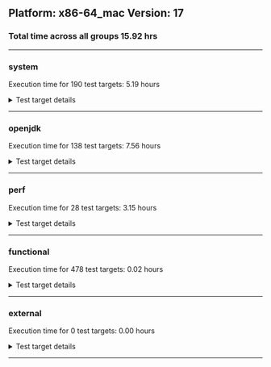 ## Platform: x86-64_mac Version: 17 
### Total time across all groups 15.92 hrs 
---

###  system
 Execution time for  190  test targets:  5.19  hours
<details><summary>Test target details</summary>

| Test Target Name | Time |
| --- | --- |
| TestJlmRemoteThreadAuth_0 | 773354.00  ms|
| TestJlmRemoteThreadNoAuth_0 | 770470.00  ms|
| TestJlmRemoteThreadAuth_1 | 746821.00  ms|
| TestJlmRemoteThreadNoAuth_1 | 730144.00  ms|
| MiniMix_aot_5m_0 | 684164.00  ms|
| TestJlmRemoteMemoryAuth_1 | 638643.00  ms|
| TestJlmRemoteMemoryAuth_0 | 637889.00  ms|
| TestJlmRemoteClassAuth_1 | 631697.00  ms|
| TestJlmRemoteClassAuth_0 | 631516.00  ms|
| TestJlmRemoteMemoryNoAuth_1 | 628724.00  ms|
| TestJlmRemoteMemoryNoAuth_0 | 628051.00  ms|
| TestJlmRemoteClassNoAuth_1 | 624478.00  ms|
| TestJlmRemoteClassNoAuth_0 | 624370.00  ms|
| ConcurrentLoadTest_5m_0 | 347112.00  ms|
| ConcurrentLoadTest_5m_1 | 346708.00  ms|
| MiniMix_5m_0 | 344371.00  ms|
| MiniMix_5m_1 | 340930.00  ms|
| DBBLoadTest_5m_0 | 311485.00  ms|
| NioLoadTest_5m_1 | 310951.00  ms|
| NioLoadTest_5m_0 | 310661.00  ms|
| DBBLoadTest_5m_1 | 310611.00  ms|
| MauveMultiThrdLoad_5m_0 | 303521.00  ms|
| MauveMultiThrdLoad_5m_1 | 303481.00  ms|
| MauveSingleThrdLoad_HS_5m_0 | 303423.00  ms|
| MauveSingleInvocLoad_HS_5m_0 | 303327.00  ms|
| MauveSingleThrdLoad_HS_5m_1 | 303320.00  ms|
| MauveSingleInvocLoad_HS_5m_1 | 303155.00  ms|
| LambdaLoadTest_HS_5m_0 | 302939.00  ms|
| MathLoadTest_autosimd_5m_0 | 302897.00  ms|
| LambdaLoadTest_HS_5m_1 | 302829.00  ms|
| MathLoadTest_bigdecimal_5m_1 | 302803.00  ms|
| MathLoadTest_all_5m_0 | 302801.00  ms|
| MathLoadTest_all_5m_1 | 302738.00  ms|
| ClassLoadingTest_5m_0 | 302734.00  ms|
| MathLoadTest_autosimd_5m_1 | 302694.00  ms|
| ClassLoadingTest_5m_1 | 302690.00  ms|
| MathLoadTest_bigdecimal_5m_0 | 302674.00  ms|
| UtilLoadTest_5m_0 | 302546.00  ms|
| LangLoadTest_5m_0 | 302535.00  ms|
| UtilLoadTest_5m_1 | 302507.00  ms|
| LangLoadTest_5m_1 | 302497.00  ms|
| HCRLateAttachWorkload_previewEnabled_1 | 254163.00  ms|
| HCRLateAttachWorkload_previewEnabled_0 | 254127.00  ms|
| TestJlmRemoteNotifierProxyAuth_0 | 133569.00  ms|
| TestJlmRemoteNotifierProxyAuth_1 | 133099.00  ms|
| CLLoad_0 | 54122.00  ms|
| CLLoad_1 | 54113.00  ms|
| LockingLoadTest_1 | 32524.00  ms|
| LockingLoadTest_0 | 32513.00  ms|
| TestJlmLocal_1 | 27510.00  ms|
| TestJlmLocal_0 | 27451.00  ms|
| ParallelStreamsLoadTest_HS_1 | 16218.00  ms|
| ParallelStreamsLoadTest_HS_0 | 15805.00  ms|
| Jlink_ReqMod_0 | 7953.00  ms|
| Jlink_ReqMod_1 | 7847.00  ms|
| Jlink_AddMLimitM_0 | 7060.00  ms|
| Jlink_AddMLimitM_1 | 6961.00  ms|
| Jlink_GenOpt_0 | 6697.00  ms|
| Jlink_GenOpt_1 | 6636.00  ms|
| PatModImg_PlatMod_1 | 5797.00  ms|
| PatModImg_Adv_0 | 5486.00  ms|
| PatModImg_Adv_1 | 5444.00  ms|
| UpgModPath_JarImg_0 | 5316.00  ms|
| UpgModPath_Jar_0 | 5278.00  ms|
| PatModImg_AppMod_0 | 5276.00  ms|
| PatModImg_PlatMod_0 | 5268.00  ms|
| UpgModPath_JarImg_1 | 5247.00  ms|
| PatModImg_Unex_0 | 5216.00  ms|
| PatModImg_Unex_1 | 5211.00  ms|
| UpgModPath_Jar_1 | 5204.00  ms|
| PatModImg_AppMod_1 | 5193.00  ms|
| UpgModPath_ExpImg_1 | 4865.00  ms|
| UpgModPath_ExpImg_0 | 4839.00  ms|
| UpgModPath_Exp_1 | 4814.00  ms|
| UpgModPath_Exp_0 | 4786.00  ms|
| CpMpJlink_1 | 4583.00  ms|
| CLTestImg_1 | 4528.00  ms|
| CLTestImg_0 | 4491.00  ms|
| CpMpJlink_0 | 4455.00  ms|
| jcstress_SampleTestBench_0 | 3382.00  ms|
| PatMod_Adv_1 | 2718.00  ms|
| PatMod_Adv_0 | 2692.00  ms|
| AutoMod2_0 | 2607.00  ms|
| AutoMod_Impl1_1 | 2604.00  ms|
| AutoMod1_1 | 2601.00  ms|
| AutoMod1_0 | 2598.00  ms|
| AutoMod_Impl3_0 | 2594.00  ms|
| AutoMod_Impl2_1 | 2591.00  ms|
| AutoMod_Impl3_1 | 2584.00  ms|
| AutoMod_Impl1_0 | 2584.00  ms|
| InternalAPIs_1 | 2583.00  ms|
| AutoMod2_1 | 2582.00  ms|
| AutoMod_Impl2_0 | 2575.00  ms|
| InternalAPIs_0 | 2571.00  ms|
| PatMod_Unex_1 | 2473.00  ms|
| CpMpModJar_0 | 2464.00  ms|
| PatMod_AppMod_1 | 2463.00  ms|
| PatMod_PlatMod_0 | 2463.00  ms|
| PatMod_Unex_0 | 2459.00  ms|
| PatMod_AppMod_0 | 2456.00  ms|
| CpMpModJar_1 | 2454.00  ms|
| PatMod_PlatMod_1 | 2444.00  ms|
| SLTest_1 | 2093.00  ms|
| SLTest_0 | 2091.00  ms|
| CpMp3_0 | 1600.00  ms|
| CpMpModJar3_1 | 1598.00  ms|
| CpMpModJar2_0 | 1597.00  ms|
| CpMpModJar2_1 | 1590.00  ms|
| CpMpModJar3_0 | 1589.00  ms|
| CpMp3_1 | 1577.00  ms|
| CLTest_1 | 1542.00  ms|
| CpMp2_0 | 1525.00  ms|
| CLTest_0 | 1520.00  ms|
| CpMp_CpMp_1 | 1518.00  ms|
| CpMp_MP_1 | 1512.00  ms|
| CpMp2_1 | 1509.00  ms|
| CpMp_CpMp_0 | 1507.00  ms|
| CpMp_MP_0 | 1499.00  ms|
| MachineInfo_0 | 415.00  ms|
| CLStressCRI_2 | 38.00  ms|
| CLStressCRI_0 | 32.00  ms|
| CLStressCRI_1 | 32.00  ms|
| CLStressLayers_1 | 31.00  ms|
| TestJlmRemoteClassAuth_2 | 31.00  ms|
| CLStressLayers_2 | 31.00  ms|
| ExplMod_0 | 31.00  ms|
| ExplMod_2 | 30.00  ms|
| CLStressLayers_0 | 30.00  ms|
| ExplMod_1 | 30.00  ms|
| JdiTest_2 | 28.00  ms|
| JdiTest_1 | 28.00  ms|
| OAuthTest_0 | 28.00  ms|
| JdiTest_0 | 28.00  ms|
| MathLoadTest_bigdecimal_5m_2 | 25.00  ms|
| CpMpModJar_2 | 25.00  ms|
| AutoMod_Impl2_2 | 25.00  ms|
| LambdaLoadTest_HS_5m_2 | 25.00  ms|
| PatMod_PlatMod_2 | 25.00  ms|
| CpMp2_2 | 25.00  ms|
| UpgModPath_Exp_2 | 24.00  ms|
| PatMod_AppMod_2 | 24.00  ms|
| ParallelStreamsLoadTest_HS_2 | 24.00  ms|
| TestJlmRemoteMemoryNoAuth_2 | 24.00  ms|
| AutoMod_Impl1_2 | 24.00  ms|
| CLTest_2 | 24.00  ms|
| CpMpJlink_2 | 24.00  ms|
| AutoMod_Impl3_2 | 24.00  ms|
| ClassLoadingTest_5m_2 | 24.00  ms|
| Jlink_ReqMod_2 | 24.00  ms|
| AutoMod2_2 | 24.00  ms|
| PatModImg_PlatMod_2 | 24.00  ms|
| MauveMultiThrdLoad_5m_2 | 24.00  ms|
| MauveSingleInvocLoad_HS_5m_2 | 24.00  ms|
| CpMp3_2 | 24.00  ms|
| UpgModPath_Jar_2 | 24.00  ms|
| TestJlmRemoteThreadNoAuth_2 | 24.00  ms|
| Jlink_GenOpt_2 | 24.00  ms|
| AutoMod1_2 | 24.00  ms|
| PatMod_Adv_2 | 24.00  ms|
| UpgModPath_ExpImg_2 | 24.00  ms|
| CLLoad_2 | 24.00  ms|
| TestJlmRemoteClassNoAuth_2 | 24.00  ms|
| CpMp_MP_2 | 24.00  ms|
| CpMpModJar2_2 | 24.00  ms|
| CLTestImg_2 | 24.00  ms|
| PatModImg_AppMod_2 | 24.00  ms|
| UpgModPath_JarImg_2 | 24.00  ms|
| SLTest_2 | 24.00  ms|
| TestJlmRemoteMemoryAuth_2 | 23.00  ms|
| PatMod_Unex_2 | 23.00  ms|
| NioLoadTest_5m_2 | 23.00  ms|
| TestJlmLocal_2 | 23.00  ms|
| PatModImg_Adv_2 | 23.00  ms|
| TestJlmRemoteThreadAuth_2 | 23.00  ms|
| CpMp_CpMp_2 | 23.00  ms|
| MathLoadTest_autosimd_5m_2 | 23.00  ms|
| UtilLoadTest_5m_2 | 23.00  ms|
| InternalAPIs_2 | 23.00  ms|
| MauveSingleThrdLoad_HS_5m_2 | 23.00  ms|
| PatModImg_Unex_2 | 23.00  ms|
| TestJlmRemoteNotifierProxyAuth_2 | 23.00  ms|
| MathLoadTest_all_5m_2 | 23.00  ms|
| Jlink_AddMLimitM_2 | 23.00  ms|
| CpMpModJar3_2 | 22.00  ms|
| DBBLoadTest_5m_2 | 22.00  ms|
| ConcurrentLoadTest_5m_2 | 22.00  ms|
| MiniMix_5m_2 | 22.00  ms|
| LangLoadTest_5m_2 | 22.00  ms|
| LockingLoadTest_2 | 22.00  ms|
| HCRLateAttachWorkload_previewEnabled_2 | 22.00  ms|
</details>

---

###  openjdk
 Execution time for  138  test targets:  7.56  hours
<details><summary>Test target details</summary>

| Test Target Name | Time |
| --- | --- |
| jvm_compiler_0 | 2964954.00  ms|
| jvm_compiler_1 | 2906440.00  ms|
| jdk_net_0 | 1937839.00  ms|
| jdk_net_1 | 1887738.00  ms|
| jdk_tools_1 | 1817750.00  ms|
| jdk_tools_0 | 1764122.00  ms|
| jdk_security3_0 | 1206903.00  ms|
| jdk_security3_1 | 1190452.00  ms|
| jdk_util_0 | 562954.00  ms|
| jdk_util_1 | 562289.00  ms|
| jdk_nio_1 | 550201.00  ms|
| jdk_nio_0 | 546228.00  ms|
| jdk_lang_0 | 521871.00  ms|
| jdk_lang_1 | 514362.00  ms|
| jdk_jfr_1 | 453653.00  ms|
| jdk_jfr_0 | 424133.00  ms|
| jdk_vector_0 | 359753.00  ms|
| jdk_vector_1 | 355735.00  ms|
| jdk_jdi_0 | 339778.00  ms|
| jdk_jdi_1 | 326509.00  ms|
| jdk_jmx_0 | 317289.00  ms|
| hotspot_custom_0 | 316107.00  ms|
| hotspot_custom_1 | 314612.00  ms|
| jdk_jmx_1 | 314140.00  ms|
| jdk_beans_1 | 300668.00  ms|
| jdk_beans_0 | 297353.00  ms|
| jdk_security4_1 | 254095.00  ms|
| jdk_security4_0 | 253765.00  ms|
| jdk_foreign_1 | 225703.00  ms|
| jdk_foreign_0 | 224115.00  ms|
| jdk_other_1 | 214305.00  ms|
| jdk_security1_0 | 211707.00  ms|
| jdk_other_0 | 210746.00  ms|
| jdk_security1_1 | 209831.00  ms|
| jdk_time_1 | 199501.00  ms|
| jdk_time_0 | 183941.00  ms|
| jdk_rmi_1 | 169414.00  ms|
| jdk_rmi_0 | 162571.00  ms|
| jdk_management_0 | 109808.00  ms|
| jdk_management_1 | 105528.00  ms|
| jdk_io_0 | 95908.00  ms|
| jdk_text_1 | 93226.00  ms|
| jdk_security2_1 | 92834.00  ms|
| jdk_text_0 | 91371.00  ms|
| jdk_io_1 | 89907.00  ms|
| jdk_instrument_0 | 88949.00  ms|
| jdk_security2_0 | 88489.00  ms|
| jdk_instrument_1 | 88057.00  ms|
| jdk_math_0 | 59012.00  ms|
| jdk_math_1 | 57809.00  ms|
| jdk_custom_1 | 47923.00  ms|
| jdk_custom_0 | 47717.00  ms|
| jdk11_tier1_cipher_0 | 36865.00  ms|
| jdk11_tier1_cipher_1 | 36594.00  ms|
| jdk_svc_sanity_1 | 30122.00  ms|
| jdk_svc_sanity_0 | 30066.00  ms|
| jdk11_tier1_buffer_0 | 29098.00  ms|
| jdk11_tier1_buffer_1 | 28675.00  ms|
| runtime_nestmate_0 | 25958.00  ms|
| jdk_security_infra_1 | 25699.00  ms|
| runtime_nestmate_1 | 25658.00  ms|
| jdk_security_infra_0 | 23446.00  ms|
| jdk_build_0 | 20535.00  ms|
| jdk_build_1 | 20416.00  ms|
| jdk_native_sanity_1 | 16240.00  ms|
| jdk_native_sanity_0 | 15986.00  ms|
| jdk_foreign_native_0 | 14189.00  ms|
| jdk_foreign_native_1 | 13898.00  ms|
| jdk_lang_native_0 | 13656.00  ms|
| jvm_native_sanity_0 | 13604.00  ms|
| jvm_native_sanity_1 | 13398.00  ms|
| jdk11_tier1_iso8859_0 | 13396.00  ms|
| jdk_lang_native_1 | 13383.00  ms|
| jdk11_tier1_iso8859_1 | 13380.00  ms|
| langtools_custom_0 | 8517.00  ms|
| langtools_custom_1 | 7396.00  ms|
| jdk_imageio_1 | 32.00  ms|
| jdk_swing_1 | 32.00  ms|
| jdk_imageio_2 | 32.00  ms|
| jdk_imageio_0 | 32.00  ms|
| jdk_awt_2 | 31.00  ms|
| jdk_swing_2 | 30.00  ms|
| jdk_jfc_demo_2 | 29.00  ms|
| jdk_sound_2 | 29.00  ms|
| jdk_swing_0 | 29.00  ms|
| jdk_2d_1 | 29.00  ms|
| jdk_jfc_demo_0 | 29.00  ms|
| jdk_sound_0 | 29.00  ms|
| jdk_sound_1 | 29.00  ms|
| jdk_jfc_demo_1 | 28.00  ms|
| jdk_awt_1 | 28.00  ms|
| jdk_client_sanity_1 | 28.00  ms|
| jdk_client_sanity_2 | 28.00  ms|
| jdk_client_sanity_0 | 28.00  ms|
| jdk_2d_0 | 28.00  ms|
| jdk_2d_2 | 28.00  ms|
| jdk_awt_0 | 27.00  ms|
| jvm_native_sanity_2 | 26.00  ms|
| jdk11_tier1_cipher_2 | 25.00  ms|
| jvm_compiler_2 | 24.00  ms|
| jdk_management_2 | 23.00  ms|
| jdk_security3_2 | 23.00  ms|
| jdk_lang_native_win_0 | 23.00  ms|
| jdk_io_2 | 23.00  ms|
| hotspot_custom_2 | 23.00  ms|
| jdk_net_2 | 23.00  ms|
| jdk_time_2 | 23.00  ms|
| jdk_lang_native_win_1 | 22.00  ms|
| jdk_lang_native_2 | 22.00  ms|
| jdk_jfr_2 | 22.00  ms|
| jdk_build_2 | 22.00  ms|
| jdk_nio_2 | 22.00  ms|
| jdk_tools_2 | 22.00  ms|
| jdk_lang_native_win_2 | 22.00  ms|
| jdk_rmi_2 | 22.00  ms|
| jdk_math_2 | 22.00  ms|
| jdk_util_2 | 21.00  ms|
| jdk_security1_2 | 21.00  ms|
| jdk_security2_2 | 21.00  ms|
| jdk_instrument_2 | 21.00  ms|
| jdk_jdi_2 | 21.00  ms|
| jdk_beans_2 | 21.00  ms|
| jdk_security_infra_2 | 21.00  ms|
| jdk_custom_2 | 21.00  ms|
| jdk_security4_2 | 21.00  ms|
| jdk_text_2 | 21.00  ms|
| jdk_lang_2 | 21.00  ms|
| jdk_foreign_2 | 21.00  ms|
| jdk_svc_sanity_2 | 21.00  ms|
| jdk_vector_2 | 21.00  ms|
| jdk_jmx_2 | 21.00  ms|
| jdk11_tier1_iso8859_2 | 21.00  ms|
| runtime_nestmate_2 | 21.00  ms|
| jdk_native_sanity_2 | 21.00  ms|
| langtools_custom_2 | 21.00  ms|
| jdk_other_2 | 21.00  ms|
| jdk_foreign_native_2 | 20.00  ms|
| jdk11_tier1_buffer_2 | 20.00  ms|
</details>

---

###  perf
 Execution time for  28  test targets:  3.15  hours
<details><summary>Test target details</summary>

| Test Target Name | Time |
| --- | --- |
| renaissance-als_0 | 8388363.00  ms|
| renaissance-movie-lens_0 | 2001774.00  ms|
| renaissance-fj-kmeans_0 | 151451.00  ms|
| renaissance-future-genetic_0 | 132419.00  ms|
| renaissance-finagle-http_0 | 113248.00  ms|
| renaissance-mnemonics_0 | 83034.00  ms|
| renaissance-par-mnemonics_0 | 73535.00  ms|
| renaissance-log-regression_0 | 69810.00  ms|
| renaissance-chi-square_0 | 64479.00  ms|
| renaissance-philosophers_0 | 61654.00  ms|
| renaissance-dec-tree_0 | 58460.00  ms|
| renaissance-gauss-mix_0 | 54736.00  ms|
| renaissance-scala-kmeans_0 | 20940.00  ms|
| dacapo-jython_0 | 12808.00  ms|
| dacapo-h2_0 | 11562.00  ms|
| dacapo-avrora_0 | 6579.00  ms|
| dacapo-xalan_0 | 4914.00  ms|
| dacapo-pmd_0 | 3765.00  ms|
| dacapo-sunflow_0 | 3361.00  ms|
| dacapo-luindex_0 | 3136.00  ms|
| dacapo-fop_0 | 2501.00  ms|
| dacapo-tomcat_0 | 34.00  ms|
| renaissance-db-shootout_0 | 33.00  ms|
| renaissance-finagle-chirper_0 | 33.00  ms|
| dacapo-lusearch-fix_0 | 32.00  ms|
| renaissance-akka-uct_0 | 32.00  ms|
| renaissance-naive-bayes_0 | 32.00  ms|
| IdleMicrobenchmark_HS_0 | 25.00  ms|
</details>

---

###  functional
 Execution time for  478  test targets:  0.02  hours
<details><summary>Test target details</summary>

| Test Target Name | Time |
| --- | --- |
| MBCS_Tests_charsets_0 | 53949.00  ms|
| SecurityTests_0 | 2691.00  ms|
| MBCS_Tests_language_tag_0 | 780.00  ms|
| MBCS_Tests_property_utf8_0 | 753.00  ms|
| MBCS_Tests_datetime_0 | 732.00  ms|
| MBCS_Tests_datetime_formatter_0 | 663.00  ms|
| Jep334Tests_0 | 632.00  ms|
| Jep360Tests_0 | 619.00  ms|
| testXXArgumentTesting_0 | 582.00  ms|
| RegularClassAndInterfaceFinalFieldTests_0 | 556.00  ms|
| Jep371Tests_0 | 540.00  ms|
| Jep384Tests_0 | 539.00  ms|
| IllegalAccessProtectedMethodTest_0 | 531.00  ms|
| StringIndentTests_0 | 527.00  ms|
| jsr292BootstrapTest_0 | 503.00  ms|
| MBCS_Tests_new_jp_era_0 | 471.00  ms|
| cmdLineTester_getPid_0 | 352.00  ms|
| Jep397Tests_testSubClassOfSealedSuperFromDifferentPackageInSameUnamedModule_0 | 77.00  ms|
| Jep397Tests_testSubClassOfSealedSuperFromDifferentModule_0 | 75.00  ms|
| Jep397Tests_testSubClassOfSealedSuperFromDifferentPackageInSameNamedModule_0 | 73.00  ms|
| Jep397Tests_0 | 71.00  ms|
| MBCS_Tests_file_Zh_TW.aix_0 | 58.00  ms|
| SyntheticGCWorkload_TestCase_0 | 35.00  ms|
| MBCS_Tests_coin_ko_windows_0 | 33.00  ms|
| MBCS_Tests_codepage_ko_KR_linux_0 | 33.00  ms|
| cmdLineTester_libpathTestRtfChild_0 | 32.00  ms|
| CloseScope0Tests_0 | 32.00  ms|
| vmLifecyleTests_5 | 31.00  ms|
| vmLifecyleTests_3 | 31.00  ms|
| vmLifecyleTests_4 | 30.00  ms|
| vmLifecyleTests_2 | 30.00  ms|
| vmLifecyleTests_1 | 29.00  ms|
| vmLifecyleTests_0 | 28.00  ms|
| MBCS_Tests_record_ZH_CN_aix_0 | 28.00  ms|
| MBCS_Tests_file_ZH_TW.aix_0 | 28.00  ms|
| MBCS_Tests_urlclassloader_Zh_CN_aix_0 | 27.00  ms|
| MBCS_Tests_locale_matching_ja_JP_aix_0 | 25.00  ms|
| MBCS_Tests_jaxp14_windows_0 | 25.00  ms|
| MBCS_Tests_locale_matching_ja_windows_0 | 25.00  ms|
| MBCS_Tests_codepage_tw_windows_0 | 25.00  ms|
| MBCS_Tests_pref_Zh_TW_aix_0 | 25.00  ms|
| MBCS_Tests_scanner_ZH_CN_aix_0 | 25.00  ms|
| MBCS_Tests_pref_ko_KR_linux_0 | 25.00  ms|
| MBCS_Tests_unicode_aix_0 | 25.00  ms|
| MBCS_Tests_annotation_zh_CN_linux_0 | 25.00  ms|
| MBCS_Tests_codepage_zh_TW_linux_0 | 25.00  ms|
| MBCS_Tests_regex_cn_windows_0 | 25.00  ms|
| MBCS_Tests_switch_expressions_Zh_CN_aix_0 | 25.00  ms|
| MBCS_Tests_file_ZH_CN.aix_0 | 25.00  ms|
| MBCS_Tests_pref_windows_0 | 25.00  ms|
| MBCS_Tests_switch_expressions_JA_JP_aix_0 | 25.00  ms|
| MBCS_Tests_switch_expressions_zh_CN_aix_0 | 25.00  ms|
| MBCS_Tests_formatter_zh_CN_linux_0 | 25.00  ms|
| MBCS_Tests_pref_ja_JP_linux_0 | 25.00  ms|
| MBCS_Tests_regex_Zh_CN_aix_0 | 25.00  ms|
| MBCS_Tests_IDN_zh_TW_aix_0 | 25.00  ms|
| MBCS_Tests_StAX_ja_windows_0 | 25.00  ms|
| MBCS_Tests_scanner_ja_JP_linux_0 | 25.00  ms|
| MBCS_Tests_locale_matching_ko_windows_0 | 25.00  ms|
| MBCS_Tests_annotation_Ja_JP_aix_0 | 25.00  ms|
| MBCS_Tests_urlclassloader_zh_TW_aix_0 | 24.00  ms|
| MBCS_Tests_Compiler_zh_TW_linux_0 | 24.00  ms|
| MBCS_Tests_codepage_ko_windows_0 | 24.00  ms|
| MBCS_Tests_jdbc41_JA_JP_aix_0 | 24.00  ms|
| MBCS_Tests_env_Zh_CN_aix_0 | 24.00  ms|
| MBCS_Tests_annotation_ja_JP_aix_0 | 24.00  ms|
| MBCS_Tests_Compiler_ZH_TW_aix_0 | 24.00  ms|
| MBCS_Tests_StAX_zh_TW_linux_0 | 24.00  ms|
| MBCS_Tests_scanner_zh_CN_aix_0 | 24.00  ms|
| MBCS_Tests_i18n_zh_TW_linux_0 | 24.00  ms|
| MBCS_Tests_text_blocks_ZH_CN_aix_0 | 24.00  ms|
| MBCS_Tests_locale_matching_tw_windows_0 | 24.00  ms|
| MBCS_Tests_codepage_zh_CN_aix_0 | 24.00  ms|
| MBCS_Tests_jdbc41_zh_TW_linux_0 | 24.00  ms|
| MBCS_Tests_text_blocks_zh_TW_aix_0 | 24.00  ms|
| MBCS_Tests_regex_ko_KR_linux_0 | 24.00  ms|
| MBCS_Tests_urlclassloader_ZH_TW_aix_0 | 24.00  ms|
| MBCS_Tests_StAX_ja_JP_aix_0 | 24.00  ms|
| MBCS_Tests_scanner_cn_windows_0 | 24.00  ms|
| MBCS_Tests_regex_Zh_TW_aix_0 | 24.00  ms|
| MBCS_Tests_StAX_ko_windows_0 | 24.00  ms|
| MBCS_Tests_IDN_ko_windows_0 | 24.00  ms|
| MBCS_Tests_annotation_Zh_TW_aix_0 | 24.00  ms|
| MBCS_Tests_urlclassloader_KO_KR_aix_0 | 24.00  ms|
| MBCS_Tests_jdbc41_ko_KR_linux_0 | 24.00  ms|
| MBCS_Tests_text_blocks_zh_CN_aix_0 | 24.00  ms|
| MBCS_Tests_urlclassloader_Zh_TW_aix_0 | 24.00  ms|
| MBCS_Tests_IDN_tw_windows_0 | 24.00  ms|
| MBCS_Tests_formatter_zh_TW_aix_0 | 24.00  ms|
| MBCS_Tests_jaxp14_cn_windows_0 | 24.00  ms|
| MBCS_Tests_switch_expressions_ZH_CN_aix_0 | 24.00  ms|
| MBCS_Tests_nio_zh_TW_aix_0 | 24.00  ms|
| MBCS_Tests_regex_ko_windows_0 | 24.00  ms|
| MBCS_Tests_StAX_ko_KR_aix_0 | 24.00  ms|
| MBCS_Tests_coin_zh_CN_aix_0 | 24.00  ms|
| MBCS_Tests_jaxp14_JA_JP_aix_0 | 24.00  ms|
| MBCS_Tests_StAX_KO_KR_aix_0 | 24.00  ms|
| MBCS_Tests_nio_ja_JP_linux_0 | 24.00  ms|
| MBCS_Tests_codepage_windows_0 | 24.00  ms|
| MBCS_Tests_env_ja_JP_linux_0 | 24.00  ms|
| MBCS_Tests_jaxp14_Zh_CN_aix_0 | 24.00  ms|
| MBCS_Tests_codepage_Zh_TW_aix_0 | 24.00  ms|
| MBCS_Tests_scanner_windows_0 | 24.00  ms|
| MBCS_Tests_urlclassloader_ko_KR_aix_0 | 24.00  ms|
| MBCS_Tests_IDN_windows_0 | 24.00  ms|
| MBCS_Tests_urlclassloader_ko_windows_0 | 24.00  ms|
| MBCS_Tests_file_zh_CN_linux_0 | 24.00  ms|
| MBCS_Tests_jdbc41_ZH_CN_aix_0 | 24.00  ms|
| MBCS_Tests_pref_Ja_JP_aix_0 | 24.00  ms|
| MBCS_Tests_jaxp14_Ja_JP_aix_0 | 24.00  ms|
| MBCS_Tests_Compiler_ko_KR_linux_0 | 24.00  ms|
| MBCS_Tests_codepage_JA_JP_aix_0 | 24.00  ms|
| MBCS_Tests_regex_windows_0 | 24.00  ms|
| MBCS_Tests_jaxp14_ja_JP_aix_0 | 24.00  ms|
| MBCS_Tests_pref_ko_KR_aix_0 | 24.00  ms|
| MBCS_Tests_coin_ja_JP_linux_0 | 24.00  ms|
| MBCS_Tests_formatter_KO_KR_aix_0 | 24.00  ms|
| MBCS_Tests_scanner_ko_KR_aix_0 | 24.00  ms|
| MBCS_Tests_env_windows_0 | 24.00  ms|
| MBCS_Tests_annotation_ko_KR_linux_0 | 24.00  ms|
| MBCS_Tests_jdbc41_Ja_JP_aix_0 | 24.00  ms|
| MBCS_Tests_locale_matching_zh_CN_linux_0 | 24.00  ms|
| MBCS_Tests_annotation_JA_JP_aix_0 | 24.00  ms|
| MBCS_Tests_formatter_zh_TW_linux_0 | 24.00  ms|
| MBCS_Tests_locale_matching_Ja_JP_aix_0 | 24.00  ms|
| MBCS_Tests_formatter_ko_KR_linux_0 | 24.00  ms|
| MBCS_Tests_switch_expressions_ja_JP_aix_0 | 24.00  ms|
| MBCS_Tests_scanner_Zh_TW_aix_0 | 24.00  ms|
| MBCS_Tests_jaxp14_ko_KR_linux_0 | 24.00  ms|
| MBCS_Tests_i18n_ZH_CN_aix_0 | 24.00  ms|
| MBCS_Tests_env_ZH_CN_aix_0 | 24.00  ms|
| MBCS_Tests_nio_ko_windows_0 | 24.00  ms|
| MBCS_Tests_regex_ZH_TW_aix_0 | 24.00  ms|
| MBCS_Tests_switch_expressions_ko_KR_aix_0 | 24.00  ms|
| MBCS_Tests_i18n_Ja_JP_aix_0 | 24.00  ms|
| MBCS_Tests_pref_zh_TW_linux_0 | 24.00  ms|
| MBCS_Tests_nio_zh_CN_aix_0 | 24.00  ms|
| MBCS_Tests_codepage_ZH_CN_aix_0 | 24.00  ms|
| MBCS_Tests_env_Zh_TW_aix_0 | 24.00  ms|
| MBCS_Tests_codepoint_windows_0 | 24.00  ms|
| MBCS_Tests_annotation_ja_JP_linux_0 | 24.00  ms|
| MBCS_Tests_locale_matching_Zh_TW_aix_0 | 24.00  ms|
| MBCS_Tests_coin_Ja_JP_aix_0 | 24.00  ms|
| MBCS_Tests_codepage_zh_TW_aix_0 | 24.00  ms|
| MBCS_Tests_jdbc41_Zh_TW_aix_0 | 24.00  ms|
| MBCS_Tests_jaxp14_ja_JP_linux_0 | 24.00  ms|
| MBCS_Tests_file_ja_JP.aix_0 | 24.00  ms|
| MBCS_Tests_StAX_ZH_CN_aix_0 | 24.00  ms|
| MBCS_Tests_formatter_ko_KR_aix_0 | 24.00  ms|
| MBCS_Tests_annotation_Zh_CN_aix_0 | 24.00  ms|
| MBCS_Tests_pref_tw_windows_0 | 24.00  ms|
| MBCS_Tests_scanner_Zh_CN_aix_0 | 24.00  ms|
| MBCS_Tests_regex_ko_KR_aix_0 | 24.00  ms|
| MBCS_Tests_formatter_ja_JP_linux_0 | 24.00  ms|
| MBCS_Tests_urlclassloader_ja_JP_aix_0 | 24.00  ms|
| MBCS_Tests_formatter_tw_windows_0 | 24.00  ms|
| MBCS_Tests_locale_matching_zh_TW_linux_0 | 24.00  ms|
| MBCS_Tests_switch_expressions_zh_TW_aix_0 | 24.00  ms|
| MBCS_Tests_jdbc41_windows_0 | 24.00  ms|
| MBCS_Tests_nio_Zh_CN_aix_0 | 24.00  ms|
| MBCS_Tests_locale_matching_ko_KR_aix_0 | 24.00  ms|
| MBCS_Tests_IDN_zh_CN_linux_0 | 24.00  ms|
| MBCS_Tests_env_ja_JP_aix_0 | 24.00  ms|
| MBCS_Tests_file_ko_windows_0 | 24.00  ms|
| MBCS_Tests_urlclassloader_windows_0 | 24.00  ms|
| MBCS_Tests_jdbc41_ko_KR_aix_0 | 24.00  ms|
| MBCS_Tests_jdbc41_Zh_CN_aix_0 | 24.00  ms|
| MBCS_Tests_coin_JA_JP_aix_0 | 24.00  ms|
| MBCS_Tests_text_blocks_windows_0 | 24.00  ms|
| MBCS_Tests_jaxp14_zh_TW_linux_0 | 24.00  ms|
| MBCS_Tests_file_ja_windows_0 | 24.00  ms|
| MBCS_Tests_codepage_zh_CN_linux_0 | 24.00  ms|
| MBCS_Tests_scanner_ja_windows_0 | 24.00  ms|
| MBCS_Tests_Compiler_ko_KR_aix_0 | 24.00  ms|
| MBCS_Tests_IDN_zh_TW_linux_0 | 24.00  ms|
| MBCS_Tests_regex_zh_TW_linux_0 | 24.00  ms|
| MBCS_Tests_record_Ja_JP_aix_0 | 24.00  ms|
| MBCS_Tests_compact_number_format_ko_KR_aix_0 | 24.00  ms|
| MBCS_Tests_formatter_Zh_CN_aix_0 | 24.00  ms|
| MBCS_Tests_compact_number_format_zh_TW_linux_0 | 24.00  ms|
| MBCS_Tests_StAX_Zh_CN_aix_0 | 24.00  ms|
| MBCS_Tests_compact_number_format_zh_TW_aix_0 | 24.00  ms|
| MBCS_Tests_nio_ja_windows_0 | 24.00  ms|
| MBCS_Tests_env_zh_TW_aix_0 | 24.00  ms|
| MBCS_Tests_codepoint_aix_0 | 24.00  ms|
| MBCS_Tests_annotation_ZH_TW_aix_0 | 24.00  ms|
| MBCS_Tests_Compiler_Ja_JP_aix_0 | 24.00  ms|
| MBCS_Tests_locale_matching_windows_0 | 24.00  ms|
| MBCS_Tests_regex_ZH_CN_aix_0 | 24.00  ms|
| MBCS_Tests_nio_zh_TW_linux_0 | 24.00  ms|
| MBCS_Tests_formatter_cn_windows_0 | 24.00  ms|
| MBCS_Tests_StAX_tw_windows_0 | 24.00  ms|
| MBCS_Tests_compact_number_format_ZH_TW_aix_0 | 24.00  ms|
| MBCS_Tests_jaxp14_ko_windows_0 | 24.00  ms|
| MBCS_Tests_text_blocks_Zh_CN_aix_0 | 24.00  ms|
| MBCS_Tests_pref_JA_JP_aix_0 | 24.00  ms|
| MBCS_Tests_switch_expressions_windows_0 | 24.00  ms|
| MBCS_Tests_env_ko_KR_aix_0 | 24.00  ms|
| MBCS_Tests_jdbc41_ja_JP_aix_0 | 24.00  ms|
| MBCS_Tests_text_blocks_ko_KR_linux_0 | 24.00  ms|
| MBCS_Tests_scanner_JA_JP_aix_0 | 24.00  ms|
| MBCS_Tests_jaxp14_zh_TW_aix_0 | 24.00  ms|
| MBCS_Tests_coin_cn_windows_0 | 24.00  ms|
| MBCS_Tests_file_ja_JP_linux_0 | 24.00  ms|
| MBCS_Tests_locale_matching_JA_JP_aix_0 | 24.00  ms|
| MBCS_Tests_scanner_ZH_TW_aix_0 | 24.00  ms|
| MBCS_Tests_regex_zh_CN_linux_0 | 24.00  ms|
| MBCS_Tests_i18n_ko_KR_aix_0 | 24.00  ms|
| MBCS_Tests_switch_expressions_ZH_TW_aix_0 | 24.00  ms|
| MBCS_Tests_jaxp14_ko_KR_aix_0 | 24.00  ms|
| MBCS_Tests_compact_number_format_Zh_CN_aix_0 | 24.00  ms|
| MBCS_Tests_jdbc41_ZH_TW_aix_0 | 24.00  ms|
| MBCS_Tests_coin_ja_JP_aix_0 | 24.00  ms|
| MBCS_Tests_locale_matching_KO_KR_aix_0 | 24.00  ms|
| MBCS_Tests_i18n_ja_JP_aix_0 | 24.00  ms|
| MBCS_Tests_jaxp14_Zh_TW_aix_0 | 24.00  ms|
| MBCS_Tests_IDN_KO_KR_aix_0 | 24.00  ms|
| MBCS_Tests_jdbc41_KO_KR_aix_0 | 24.00  ms|
| MBCS_Tests_coin_zh_TW_linux_0 | 24.00  ms|
| MBCS_Tests_switch_expressions_Ja_JP_aix_0 | 24.00  ms|
| MBCS_Tests_nio_zh_CN_linux_0 | 24.00  ms|
| MBCS_Tests_annotation_zh_TW_aix_0 | 24.00  ms|
| MBCS_Tests_compact_number_format_ja_JP_linux_0 | 24.00  ms|
| MBCS_Tests_Compiler_Zh_TW_aix_0 | 24.00  ms|
| MBCS_Tests_locale_matching_ZH_CN_aix_0 | 24.00  ms|
| MBCS_Tests_scanner_ko_windows_0 | 24.00  ms|
| MBCS_Tests_codepage_Ja_JP_aix_0 | 24.00  ms|
| MBCS_Tests_jaxp14_zh_CN_aix_0 | 24.00  ms|
| MBCS_Tests_urlclassloader_ja_windows_0 | 24.00  ms|
| MBCS_Tests_Compiler_JA_JP_aix_0 | 24.00  ms|
| MBCS_Tests_env_zh_CN_aix_0 | 24.00  ms|
| MBCS_Tests_annotation_KO_KR_aix_0 | 24.00  ms|
| MBCS_Tests_formatter_windows_0 | 24.00  ms|
| MBCS_Tests_coin_windows_0 | 24.00  ms|
| MBCS_Tests_nio_tw_windows_0 | 24.00  ms|
| MBCS_Tests_locale_matching_Zh_CN_aix_0 | 24.00  ms|
| MBCS_Tests_file_Ja_JP.aix_0 | 24.00  ms|
| MBCS_Tests_coin_tw_windows_0 | 24.00  ms|
| MBCS_Tests_Compiler_ja_JP_aix_0 | 24.00  ms|
| MBCS_Tests_scanner_KO_KR_aix_0 | 24.00  ms|
| MBCS_Tests_jdbc41_ja_windows_0 | 24.00  ms|
| MBCS_Tests_Compiler_Zh_CN_aix_0 | 24.00  ms|
| MBCS_Tests_env_Ja_JP_aix_0 | 24.00  ms|
| MBCS_Tests_annotation_zh_CN_aix_0 | 24.00  ms|
| MBCS_Tests_env_zh_TW_linux_0 | 24.00  ms|
| MBCS_Tests_scanner_zh_TW_linux_0 | 24.00  ms|
| MBCS_Tests_jaxp14_ZH_CN_aix_0 | 24.00  ms|
| MBCS_Tests_urlclassloader_ko_KR_linux_0 | 24.00  ms|
| MBCS_Tests_urlclassloader_JA_JP_aix_0 | 24.00  ms|
| MBCS_Tests_file_zh_CN.aix_0 | 24.00  ms|
| MBCS_Tests_locale_matching_ja_JP_linux_0 | 24.00  ms|
| MBCS_Tests_locale_matching_ko_KR_linux_0 | 24.00  ms|
| MBCS_Tests_regex_zh_CN_aix_0 | 24.00  ms|
| MBCS_Tests_IDN_ja_windows_0 | 24.00  ms|
| MBCS_Tests_env_KO_KR_aix_0 | 24.00  ms|
| MBCS_Tests_coin_Zh_CN_aix_0 | 24.00  ms|
| MBCS_Tests_coin_ja_windows_0 | 24.00  ms|
| MBCS_Tests_env_zh_CN_linux_0 | 24.00  ms|
| MBCS_Tests_env_JA_JP_aix_0 | 24.00  ms|
| MBCS_Tests_text_blocks_KO_KR_aix_0 | 24.00  ms|
| MBCS_Tests_file_KO_KR.aix_0 | 24.00  ms|
| MBCS_Tests_codepage_ZH_TW_aix_0 | 23.00  ms|
| MBCS_Tests_StAX_zh_TW_aix_0 | 23.00  ms|
| MBCS_Tests_codepage_ko_KR_aix_0 | 23.00  ms|
| MBCS_Tests_scanner_zh_CN_linux_0 | 23.00  ms|
| MBCS_Tests_formatter_ja_windows_0 | 23.00  ms|
| MBCS_Tests_Compiler_ja_JP_linux_0 | 23.00  ms|
| MBCS_Tests_codepage_ja_JP_linux_0 | 23.00  ms|
| MBCS_Tests_nio_ko_KR_aix_0 | 23.00  ms|
| MBCS_Tests_urlclassloader_tw_windows_0 | 23.00  ms|
| MBCS_Tests_jaxp14_zh_CN_linux_0 | 23.00  ms|
| MBCS_Tests_nio_ZH_TW_aix_0 | 23.00  ms|
| MBCS_Tests_regex_ja_JP_aix_0 | 23.00  ms|
| MBCS_Tests_locale_matching_zh_TW_aix_0 | 23.00  ms|
| MBCS_Tests_codepoint_linux_0 | 23.00  ms|
| MBCS_Tests_StAX_zh_CN_aix_0 | 23.00  ms|
| MBCS_Tests_regex_ja_windows_0 | 23.00  ms|
| MBCS_Tests_IDN_ZH_TW_aix_0 | 23.00  ms|
| MBCS_Tests_file_windows_0 | 23.00  ms|
| MBCS_Tests_coin_ko_KR_aix_0 | 23.00  ms|
| MBCS_Tests_IDN_JA_JP_aix_0 | 23.00  ms|
| MBCS_Tests_formatter_ja_JP_aix_0 | 23.00  ms|
| MBCS_Tests_formatter_ZH_TW_aix_0 | 23.00  ms|
| MBCS_Tests_codepage_KO_KR_aix_0 | 23.00  ms|
| MBCS_Tests_text_blocks_ko_KR_aix_0 | 23.00  ms|
| MBCS_Tests_codepage_cn_windows_0 | 23.00  ms|
| MBCS_Tests_codepage_ja_windows_0 | 23.00  ms|
| MBCS_Tests_switch_expressions_KO_KR_aix_0 | 23.00  ms|
| MBCS_Tests_coin_ko_KR_linux_0 | 23.00  ms|
| MBCS_Tests_text_blocks_JA_JP_aix_0 | 23.00  ms|
| MBCS_Tests_StAX_JA_JP_aix_0 | 23.00  ms|
| MBCS_Tests_urlclassloader_zh_CN_linux_0 | 23.00  ms|
| MBCS_Tests_i18n_Zh_TW_aix_0 | 23.00  ms|
| MBCS_Tests_codepage_ja_JP_aix_0 | 23.00  ms|
| MBCS_Tests_record_windows_0 | 23.00  ms|
| MBCS_Tests_pattern_matching_instanceof_JA_JP_aix_0 | 23.00  ms|
| MBCS_Tests_sealed_classes_ZH_TW_aix_0 | 23.00  ms|
| MBCS_Tests_annotation_windows_0 | 23.00  ms|
| MBCS_Tests_jaxp14_ja_windows_0 | 23.00  ms|
| MBCS_Tests_formatter_JA_JP_aix_0 | 23.00  ms|
| MBCS_Tests_text_blocks_ja_JP_linux_0 | 23.00  ms|
| MBCS_Tests_regex_tw_windows_0 | 23.00  ms|
| MBCS_Tests_switch_expressions_ja_JP_linux_0 | 23.00  ms|
| MBCS_Tests_file_cn_windows_0 | 23.00  ms|
| MBCS_Tests_StAX_ja_JP_linux_0 | 23.00  ms|
| MBCS_Tests_coin_zh_TW_aix_0 | 23.00  ms|
| MBCS_Tests_jaxp14_KO_KR_aix_0 | 23.00  ms|
| MBCS_Tests_urlclassloader_Ja_JP_aix_0 | 23.00  ms|
| MBCS_Tests_Compiler_KO_KR_aix_0 | 23.00  ms|
| MBCS_Tests_jaxp14_ZH_TW_aix_0 | 23.00  ms|
| MBCS_Tests_i18n_JA_JP_aix_0 | 23.00  ms|
| MBCS_Tests_pref_zh_TW_aix_0 | 23.00  ms|
| MBCS_Tests_locale_matching_zh_CN_aix_0 | 23.00  ms|
| MBCS_Tests_text_blocks_zh_TW_linux_0 | 23.00  ms|
| MBCS_Tests_urlclassloader_ja_JP_linux_0 | 23.00  ms|
| MBCS_Tests_StAX_Ja_JP_aix_0 | 23.00  ms|
| MBCS_Tests_text_blocks_Zh_TW_aix_0 | 23.00  ms|
| MBCS_Tests_coin_ZH_TW_aix_0 | 23.00  ms|
| MBCS_Tests_i18n_KO_KR_aix_0 | 23.00  ms|
| MBCS_Tests_formatter_ZH_CN_aix_0 | 23.00  ms|
| MBCS_Tests_text_blocks_ja_JP_aix_0 | 23.00  ms|
| MBCS_Tests_codepage_Zh_CN_aix_0 | 23.00  ms|
| MBCS_Tests_urlclassloader_cn_windows_0 | 23.00  ms|
| MBCS_Tests_scanner_ja_JP_aix_0 | 23.00  ms|
| MBCS_Tests_formatter_ko_windows_0 | 23.00  ms|
| MBCS_Tests_formatter_Ja_JP_aix_0 | 23.00  ms|
| MBCS_Tests_text_blocks_Ja_JP_aix_0 | 23.00  ms|
| MBCS_Tests_annotation_zh_TW_linux_0 | 23.00  ms|
| MBCS_Tests_sealed_classes_windows_0 | 23.00  ms|
| MBCS_Tests_compact_number_format_zh_CN_aix_0 | 23.00  ms|
| MBCS_Tests_env_ZH_TW_aix_0 | 23.00  ms|
| MBCS_Tests_pref_cn_windows_0 | 23.00  ms|
| MBCS_Tests_IDN_ko_KR_linux_0 | 23.00  ms|
| MBCS_Tests_Compiler_zh_TW_aix_0 | 23.00  ms|
| MBCS_Tests_i18n_ko_KR_linux_0 | 23.00  ms|
| MBCS_Tests_jaxp14_tw_windows_0 | 23.00  ms|
| MBCS_Tests_compact_number_format_zh_CN_linux_0 | 23.00  ms|
| MBCS_Tests_i18n_ja_JP_linux_0 | 23.00  ms|
| MBCS_Tests_coin_KO_KR_aix_0 | 23.00  ms|
| MBCS_Tests_urlclassloader_zh_TW_linux_0 | 23.00  ms|
| MBCS_Tests_scanner_Ja_JP_aix_0 | 23.00  ms|
| MBCS_Tests_regex_zh_TW_aix_0 | 23.00  ms|
| MBCS_Tests_StAX_ko_KR_linux_0 | 23.00  ms|
| MBCS_Tests_file_zh_TW_linux_0 | 23.00  ms|
| MBCS_Tests_coin_ZH_CN_aix_0 | 23.00  ms|
| MBCS_Tests_Compiler_windows_0 | 23.00  ms|
| MBCS_Tests_nio_Zh_TW_aix_0 | 23.00  ms|
| MBCS_Tests_Compiler_ZH_CN_aix_0 | 23.00  ms|
| MBCS_Tests_switch_expressions_Zh_TW_aix_0 | 23.00  ms|
| MBCS_Tests_pref_ja_JP_aix_0 | 23.00  ms|
| MBCS_Tests_IDN_Ja_JP_aix_0 | 23.00  ms|
| MBCS_Tests_i18n_zh_CN_linux_0 | 23.00  ms|
| MBCS_Tests_annotation_ko_KR_aix_0 | 23.00  ms|
| MBCS_Tests_StAX_ZH_TW_aix_0 | 23.00  ms|
| MBCS_Tests_coin_zh_CN_linux_0 | 23.00  ms|
| MBCS_Tests_file_ko_KR_linux_0 | 23.00  ms|
| MBCS_Tests_switch_expressions_ko_KR_linux_0 | 23.00  ms|
| MBCS_Tests_file_tw_windows_0 | 23.00  ms|
| MBCS_Tests_i18n_zh_TW_aix_0 | 23.00  ms|
| MBCS_Tests_regex_Ja_JP_aix_0 | 23.00  ms|
| MBCS_Tests_jdbc41_zh_CN_linux_0 | 23.00  ms|
| MBCS_Tests_unicode_windows_0 | 23.00  ms|
| MBCS_Tests_IDN_cn_windows_0 | 23.00  ms|
| MBCS_Tests_i18n_zh_CN_aix_0 | 23.00  ms|
| MBCS_Tests_StAX_cn_windows_0 | 23.00  ms|
| MBCS_Tests_sealed_classes_ja_JP_aix_0 | 23.00  ms|
| MBCS_Tests_i18n_windows_0 | 23.00  ms|
| MBCS_Tests_jdbc41_zh_TW_aix_0 | 23.00  ms|
| MBCS_Tests_StAX_zh_CN_linux_0 | 23.00  ms|
| MBCS_Tests_IDN_ja_JP_aix_0 | 23.00  ms|
| MBCS_Tests_compact_number_format_KO_KR_aix_0 | 23.00  ms|
| MBCS_Tests_pref_KO_KR_aix_0 | 23.00  ms|
| MBCS_Tests_StAX_Zh_TW_aix_0 | 23.00  ms|
| MBCS_Tests_scanner_ko_KR_linux_0 | 23.00  ms|
| MBCS_Tests_i18n_Zh_CN_aix_0 | 23.00  ms|
| MBCS_Tests_pref_zh_CN_linux_0 | 23.00  ms|
| MBCS_Tests_IDN_ko_KR_aix_0 | 23.00  ms|
| MBCS_Tests_regex_JA_JP_aix_0 | 23.00  ms|
| MBCS_Tests_pref_zh_CN_aix_0 | 23.00  ms|
| MBCS_Tests_nio_ko_KR_linux_0 | 23.00  ms|
| MBCS_Tests_pref_Zh_CN_aix_0 | 23.00  ms|
| MBCS_Tests_compact_number_format_ko_KR_linux_0 | 23.00  ms|
| MBCS_Tests_nio_cn_windows_0 | 23.00  ms|
| MBCS_Tests_compact_number_format_ZH_CN_aix_0 | 23.00  ms|
| MBCS_Tests_env_ko_KR_linux_0 | 23.00  ms|
| MBCS_Tests_pref_ja_windows_0 | 23.00  ms|
| MBCS_Tests_switch_expressions_zh_TW_linux_0 | 23.00  ms|
| MBCS_Tests_jdbc41_ko_windows_0 | 23.00  ms|
| MBCS_Tests_regex_KO_KR_aix_0 | 23.00  ms|
| MBCS_Tests_i18n_ZH_TW_aix_0 | 23.00  ms|
| MBCS_Tests_pattern_matching_instanceof_Ja_JP_aix_0 | 23.00  ms|
| MBCS_Tests_record_zh_CN_aix_0 | 23.00  ms|
| MBCS_Tests_pattern_matching_instanceof_ZH_TW_aix_0 | 23.00  ms|
| MBCS_Tests_pattern_matching_instanceof_ZH_CN_aix_0 | 23.00  ms|
| MBCS_Tests_scanner_tw_windows_0 | 23.00  ms|
| MBCS_Tests_urlclassloader_ZH_CN_aix_0 | 23.00  ms|
| MBCS_Tests_pref_ZH_TW_aix_0 | 23.00  ms|
| MBCS_Tests_nio_windows_0 | 23.00  ms|
| MBCS_Tests_compact_number_format_Zh_TW_aix_0 | 23.00  ms|
| MBCS_Tests_locale_matching_ZH_TW_aix_0 | 23.00  ms|
| MBCS_Tests_locale_matching_cn_windows_0 | 23.00  ms|
| MBCS_Tests_IDN_zh_CN_aix_0 | 23.00  ms|
| MBCS_Tests_compact_number_format_ja_JP_aix_0 | 23.00  ms|
| MBCS_Tests_urlclassloader_zh_CN_aix_0 | 23.00  ms|
| MBCS_Tests_coin_Zh_TW_aix_0 | 23.00  ms|
| MBCS_Tests_jdbc41_cn_windows_0 | 23.00  ms|
| MBCS_Tests_jdbc41_zh_CN_aix_0 | 23.00  ms|
| MBCS_Tests_jdbc41_tw_windows_0 | 23.00  ms|
| MBCS_Tests_compact_number_format_Ja_JP_aix_0 | 23.00  ms|
| MBCS_Tests_regex_ja_JP_linux_0 | 23.00  ms|
| MBCS_Tests_nio_ja_JP_aix_0 | 23.00  ms|
| MBCS_Tests_text_blocks_ZH_TW_aix_0 | 23.00  ms|
| MBCS_Tests_nio_Ja_JP_aix_0 | 23.00  ms|
| MBCS_Tests_sealed_classes_ko_KR_aix_0 | 23.00  ms|
| MBCS_Tests_sealed_classes_ko_KR_linux_0 | 23.00  ms|
| MBCS_Tests_record_ja_JP_linux_0 | 23.00  ms|
| MBCS_Tests_record_ja_JP_aix_0 | 23.00  ms|
| MBCS_Tests_record_zh_CN_linux_0 | 23.00  ms|
| MBCS_Tests_record_KO_KR_aix_0 | 23.00  ms|
| MBCS_Tests_pattern_matching_instanceof_KO_KR_aix_0 | 23.00  ms|
| MBCS_Tests_file_JA_JP.aix_0 | 23.00  ms|
| MBCS_Tests_formatter_Zh_TW_aix_0 | 23.00  ms|
| MBCS_Tests_nio_KO_KR_aix_0 | 23.00  ms|
| MBCS_Tests_unicode_linux_0 | 23.00  ms|
| MBCS_Tests_Compiler_zh_CN_aix_0 | 23.00  ms|
| MBCS_Tests_IDN_Zh_TW_aix_0 | 23.00  ms|
| MBCS_Tests_file_ko_KR.aix_0 | 23.00  ms|
| MBCS_Tests_file_Zh_CN.aix_0 | 23.00  ms|
| MBCS_Tests_nio_JA_JP_aix_0 | 23.00  ms|
| MBCS_Tests_pattern_matching_instanceof_zh_TW_linux_0 | 23.00  ms|
| MBCS_Tests_pref_ZH_CN_aix_0 | 23.00  ms|
| MBCS_Tests_scanner_zh_TW_aix_0 | 23.00  ms|
| MBCS_Tests_jdbc41_ja_JP_linux_0 | 23.00  ms|
| MBCS_Tests_record_ko_KR_aix_0 | 23.00  ms|
| MBCS_Tests_sealed_classes_Ja_JP_aix_0 | 23.00  ms|
| MBCS_Tests_IDN_ZH_CN_aix_0 | 23.00  ms|
| MBCS_Tests_pref_ko_windows_0 | 23.00  ms|
| MBCS_Tests_IDN_Zh_CN_aix_0 | 23.00  ms|
| MBCS_Tests_pattern_matching_instanceof_Zh_CN_aix_0 | 23.00  ms|
| MBCS_Tests_sealed_classes_zh_CN_aix_0 | 23.00  ms|
| MBCS_Tests_annotation_ZH_CN_aix_0 | 23.00  ms|
| MBCS_Tests_compact_number_format_windows_0 | 23.00  ms|
| MBCS_Tests_switch_expressions_zh_CN_linux_0 | 23.00  ms|
| MBCS_Tests_sealed_classes_ZH_CN_aix_0 | 23.00  ms|
| MBCS_Tests_StAX_windows_0 | 23.00  ms|
| MBCS_Tests_record_ZH_TW_aix_0 | 23.00  ms|
| MBCS_Tests_text_blocks_zh_CN_linux_0 | 23.00  ms|
| MBCS_Tests_pattern_matching_instanceof_Zh_TW_aix_0 | 23.00  ms|
| MBCS_Tests_formatter_zh_CN_aix_0 | 22.00  ms|
| MBCS_Tests_IDN_ja_JP_linux_0 | 22.00  ms|
| MBCS_Tests_Compiler_zh_CN_linux_0 | 22.00  ms|
| MBCS_Tests_nio_ZH_CN_aix_0 | 22.00  ms|
| MBCS_Tests_record_JA_JP_aix_0 | 22.00  ms|
| MBCS_Tests_pattern_matching_instanceof_zh_TW_aix_0 | 22.00  ms|
| MBCS_Tests_sealed_classes_Zh_CN_aix_0 | 22.00  ms|
| MBCS_Tests_pattern_matching_instanceof_ja_JP_linux_0 | 22.00  ms|
| MBCS_Tests_pattern_matching_instanceof_ko_KR_aix_0 | 22.00  ms|
| MBCS_Tests_pattern_matching_instanceof_ko_KR_linux_0 | 22.00  ms|
| MBCS_Tests_sealed_classes_Zh_TW_aix_0 | 22.00  ms|
| MBCS_Tests_sealed_classes_KO_KR_aix_0 | 22.00  ms|
| cmdLineTester_classesdbgddrext_zos_0 | 22.00  ms|
| testExample_0 | 22.00  ms|
| MBCS_Tests_file_zh_TW.aix_0 | 22.00  ms|
| MBCS_Tests_compact_number_format_JA_JP_aix_0 | 22.00  ms|
| MBCS_Tests_record_zh_TW_linux_0 | 22.00  ms|
| MBCS_Tests_record_zh_TW_aix_0 | 22.00  ms|
| MBCS_Tests_sealed_classes_ja_JP_linux_0 | 22.00  ms|
| MBCS_Tests_record_Zh_TW_aix_0 | 22.00  ms|
| MBCS_Tests_pattern_matching_instanceof_windows_0 | 22.00  ms|
| MBCS_Tests_sealed_classes_zh_TW_linux_0 | 22.00  ms|
| MBCS_Tests_record_ko_KR_linux_0 | 22.00  ms|
| MBCS_Tests_pattern_matching_instanceof_ja_JP_aix_0 | 22.00  ms|
| MBCS_Tests_sealed_classes_zh_CN_linux_0 | 22.00  ms|
| MBCS_Tests_sealed_classes_zh_TW_aix_0 | 22.00  ms|
| MBCS_Tests_pattern_matching_instanceof_zh_CN_aix_0 | 21.00  ms|
| MBCS_Tests_record_Zh_CN_aix_0 | 21.00  ms|
| MBCS_Tests_sealed_classes_JA_JP_aix_0 | 21.00  ms|
| MBCS_Tests_pattern_matching_instanceof_zh_CN_linux_0 | 21.00  ms|
</details>

---

###  external
 Execution time for  0  test targets:  0.00  hours
<details><summary>Test target details</summary>

| Test Target Name | Time |
| --- | --- |
</details>

---
